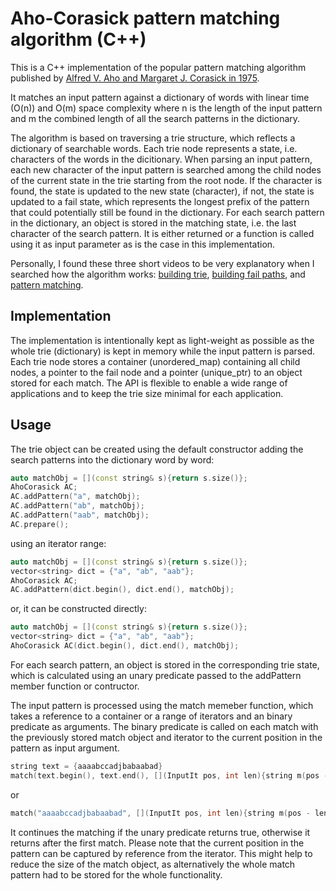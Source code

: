 # Aho-Corasick pattern matching algorithm (C++)

This is a C++ implementation of the popular pattern matching algorithm 
published by [Alfred V. Aho and Margaret J. Corasick in 1975](https://dl.acm.org/doi/10.1145/360825.360855).

It matches an input pattern against a dictionary of words with linear time (O(n)) and O(m) space
complexity where n is the length of the input pattern and m the combined length of all the search patterns in the dictionary.

The algorithm is based on traversing a trie structure, which reflects a dictionary of searchable words.
Each trie node represents a state, i.e. characters of the words in the dicitionary.
When parsing an input pattern, each new character of the input pattern is searched 
among the child nodes of the current state in the trie starting from the root node.
If the character is found, the state is updated to the new state (character), if not, the state is updated to a fail state, 
which represents the longest prefix of the pattern that could potentially still be found in the dictionary.
For each search pattern in the dictionary, an object is stored in the matching state, i.e. the last character of the search pattern.
It is either returned or a function is called using it as input parameter as is the case in this implementation.

Personally, I found these three short videos to be very explanatory when I searched how the algorithm works: [building trie](https://www.youtube.com/watch?v=ePafMI_rSJg), [building fail paths](https://www.youtube.com/watch?v=qPyhPXPl3T4), and [pattern matching](https://www.youtube.com/watch?v=IcXimoT_YXA).

## Implementation

The implementation is intentionally kept as light-weight as possible as the whole trie 
(dictionary) is kept in memory while the input pattern is parsed. Each trie node stores a container (unordered_map)
containing all child nodes, a pointer to the fail node and a pointer (unique_ptr) to an object stored for each match.
The API is flexible to enable a wide range of applications and to keep the trie size minimal for each application.

## Usage

The trie object can be created using the default constructor adding the search patterns into the dictionary word by word:

```cpp
auto matchObj = [](const string& s){return s.size()};
AhoCorasick AC;
AC.addPattern("a", matchObj);
AC.addPattern("ab", matchObj);
AC.addPattern("aab", matchObj);
AC.prepare();
```

using an iterator range:

```cpp
auto matchObj = [](const string& s){return s.size()};
vector<string> dict = {"a", "ab", "aab"};
AhoCorasick AC;
AC.addPattern(dict.begin(), dict.end(), matchObj);
```

or, it can be constructed directly:

```cpp
auto matchObj = [](const string& s){return s.size()};
vector<string> dict = {"a", "ab", "aab"};
AhoCorasick AC(dict.begin(), dict.end(), matchObj);
```

For each search pattern, an object is stored in the corresponding trie state, 
which is calculated using an unary predicate passed to the addPattern member function or contructor.

The input pattern is processed using the match memeber function, which 
takes a reference to a container or a range of iterators and an binary predicate as arguments.
The binary predicate is called on each match with the previously stored match object and iterator
to the current position in the pattern as input argument.

```cpp
string text = {aaaabccadjbabaabad}
match(text.begin(), text.end(), [](InputIt pos, int len){string m(pos - len, pos); cout << m << endl; return true;});
```

or 

```cpp
match("aaaabccadjbabaabad", [](InputIt pos, int len){string m(pos - len, pos); cout << m << endl; return true;});
```

It continues the matching if the unary predicate returns true, otherwise it returns after the first match.
Please note that the current position in the pattern can be captured by reference from the iterator.
This might help to reduce the size of the match object, as alternatively the whole match pattern had to be stored for the whole functionality.
